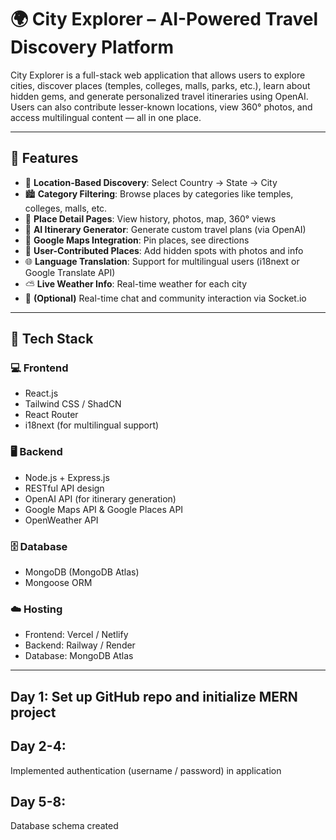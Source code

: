 

# 🌍 City Explorer – AI-Powered Travel Discovery Platform

City Explorer is a full-stack web application that allows users to explore cities, discover places (temples, colleges, malls, parks, etc.), learn about hidden gems, and generate personalized travel itineraries using OpenAI. Users can also contribute lesser-known locations, view 360° photos, and access multilingual content — all in one place.

---

## 🚀 Features

- 🔎 **Location-Based Discovery**: Select Country → State → City
- 🏙️ **Category Filtering**: Browse places by categories like temples, colleges, malls, etc.
- 📜 **Place Detail Pages**: View history, photos, map, 360° views
- 🤖 **AI Itinerary Generator**: Generate custom travel plans (via OpenAI)
- 📍 **Google Maps Integration**: Pin places, see directions
- 🧭 **User-Contributed Places**: Add hidden spots with photos and info
- 🌐 **Language Translation**: Support for multilingual users (i18next or Google Translate API)
- ⛅ **Live Weather Info**: Real-time weather for each city
- 💬 **(Optional)** Real-time chat and community interaction via Socket.io

---

## 🧰 Tech Stack

### 💻 Frontend
- React.js
- Tailwind CSS / ShadCN
- React Router
- i18next (for multilingual support)

### 🖥 Backend
- Node.js + Express.js
- RESTful API design
- OpenAI API (for itinerary generation)
- Google Maps API & Google Places API
- OpenWeather API

### 🗄 Database
- MongoDB (MongoDB Atlas)
- Mongoose ORM

### ☁️ Hosting
- Frontend: Vercel / Netlify
- Backend: Railway / Render
- Database: MongoDB Atlas

---


## Day 1: Set up GitHub repo and initialize MERN project


## Day 2-4:


Implemented authentication (username / password) in application

## Day 5-8:
Database schema created








